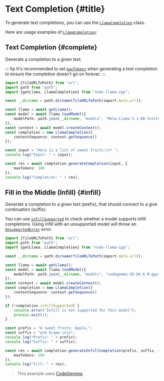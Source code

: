 # Text Completion {#title}
To generate text completions, you can use the [`LlamaCompletion`](../api/classes/LlamaCompletion.md) class.

Here are usage examples of [`LlamaCompletion`](../api/classes/LlamaCompletion.md):

## Text Completion {#complete}
Generate a completion to a given text.

::: tip
It's recommended to set [`maxTokens`](../api/type-aliases/LlamaCompletionGenerationOptions.md#maxtokens) when generating a text completion to ensure the completion doesn't go on forever.
:::

```typescript
import {fileURLToPath} from "url";
import path from "path";
import {getLlama, LlamaCompletion} from "node-llama-cpp";

const __dirname = path.dirname(fileURLToPath(import.meta.url));

const llama = await getLlama();
const model = await llama.loadModel({
    modelPath: path.join(__dirname, "models", "Meta-Llama-3.1-8B-Instruct.Q4_K_M.gguf")
});
const context = await model.createContext();
const completion = new LlamaCompletion({
    contextSequence: context.getSequence()
});

const input = "Here is a list of sweet fruits:\n* ";
console.log("Input: " + input);

const res = await completion.generateCompletion(input, {
    maxTokens: 100
});
console.log("Completion: " + res);
```

## Fill in the Middle (Infill) {#infill}
Generate a completion to a given text (prefix), that should connect to a give continuation (suffix).

You can use [`infillSupported`](../api/classes/LlamaCompletion.md#infillsupported) to check whether a model supports infill completions.
Using infill with an unsupported model will throw an [`UnsupportedError`](../api/classes/UnsupportedError.md) error.

```typescript
import {fileURLToPath} from "url";
import path from "path";
import {getLlama, LlamaCompletion} from "node-llama-cpp";

const __dirname = path.dirname(fileURLToPath(import.meta.url));

const llama = await getLlama();
const model = await llama.loadModel({
    modelPath: path.join(__dirname, "models", "codegemma-2b-Q4_K_M.gguf")
});
const context = await model.createContext();
const completion = new LlamaCompletion({
    contextSequence: context.getSequence()
});

if (!completion.infillSupported) {
    console.error("Infill is not supported for this model");
    process.exit(1);
}

const prefix = "4 sweet fruits: Apple,";
const suffix = "and Grape.\n\n";
console.log("Prefix: " + prefix);
console.log("Suffix: " + suffix);

const res = await completion.generateInfillCompletion(prefix, suffix, {
    maxTokens: 100
});
console.log("Fill: " + res);
```
> This example uses [CodeGemma](https://huggingface.co/bartowski/codegemma-2b-GGUF).
